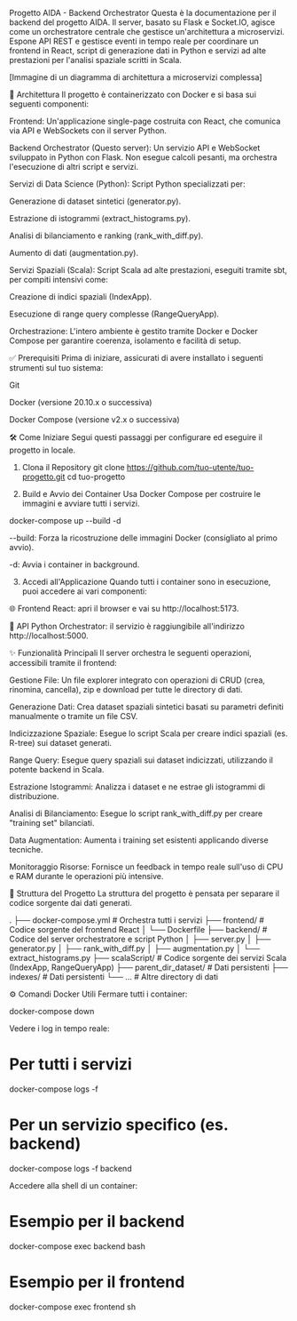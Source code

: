 Progetto AIDA - Backend Orchestrator
Questa è la documentazione per il backend del progetto AIDA. Il server, basato su Flask e Socket.IO, agisce come un orchestratore centrale che gestisce un'architettura a microservizi. Espone API REST e gestisce eventi in tempo reale per coordinare un frontend in React, script di generazione dati in Python e servizi ad alte prestazioni per l'analisi spaziale scritti in Scala.

[Immagine di un diagramma di architettura a microservizi complessa]

🚀 Architettura
Il progetto è containerizzato con Docker e si basa sui seguenti componenti:

Frontend: Un'applicazione single-page costruita con React, che comunica via API e WebSockets con il server Python.

Backend Orchestrator (Questo server): Un servizio API e WebSocket sviluppato in Python con Flask. Non esegue calcoli pesanti, ma orchestra l'esecuzione di altri script e servizi.

Servizi di Data Science (Python): Script Python specializzati per:

Generazione di dataset sintetici (generator.py).

Estrazione di istogrammi (extract_histograms.py).

Analisi di bilanciamento e ranking (rank_with_diff.py).

Aumento di dati (augmentation.py).

Servizi Spaziali (Scala): Script Scala ad alte prestazioni, eseguiti tramite sbt, per compiti intensivi come:

Creazione di indici spaziali (IndexApp).

Esecuzione di range query complesse (RangeQueryApp).

Orchestrazione: L'intero ambiente è gestito tramite Docker e Docker Compose per garantire coerenza, isolamento e facilità di setup.

✅ Prerequisiti
Prima di iniziare, assicurati di avere installato i seguenti strumenti sul tuo sistema:

Git

Docker (versione 20.10.x o successiva)

Docker Compose (versione v2.x o successiva)

🛠️ Come Iniziare
Segui questi passaggi per configurare ed eseguire il progetto in locale.

1. Clona il Repository
git clone https://github.com/tuo-utente/tuo-progetto.git
cd tuo-progetto

2. Build e Avvio dei Container
Usa Docker Compose per costruire le immagini e avviare tutti i servizi.

docker-compose up --build -d

--build: Forza la ricostruzione delle immagini Docker (consigliato al primo avvio).

-d: Avvia i container in background.

3. Accedi all'Applicazione
Quando tutti i container sono in esecuzione, puoi accedere ai vari componenti:

🌐 Frontend React: apri il browser e vai su http://localhost:5173.

🐍 API Python Orchestrator: il servizio è raggiungibile all'indirizzo http://localhost:5000.

✨ Funzionalità Principali
Il server orchestra le seguenti operazioni, accessibili tramite il frontend:

Gestione File: Un file explorer integrato con operazioni di CRUD (crea, rinomina, cancella), zip e download per tutte le directory di dati.

Generazione Dati: Crea dataset spaziali sintetici basati su parametri definiti manualmente o tramite un file CSV.

Indicizzazione Spaziale: Esegue lo script Scala per creare indici spaziali (es. R-tree) sui dataset generati.

Range Query: Esegue query spaziali sui dataset indicizzati, utilizzando il potente backend in Scala.

Estrazione Istogrammi: Analizza i dataset e ne estrae gli istogrammi di distribuzione.

Analisi di Bilanciamento: Esegue lo script rank_with_diff.py per creare "training set" bilanciati.

Data Augmentation: Aumenta i training set esistenti applicando diverse tecniche.

Monitoraggio Risorse: Fornisce un feedback in tempo reale sull'uso di CPU e RAM durante le operazioni più intensive.

📂 Struttura del Progetto
La struttura del progetto è pensata per separare il codice sorgente dai dati generati.

.
├── docker-compose.yml   # Orchestra tutti i servizi
├── frontend/            # Codice sorgente del frontend React
│   └── Dockerfile
├── backend/             # Codice del server orchestratore e script Python
│   ├── server.py
│   ├── generator.py
│   ├── rank_with_diff.py
│   ├── augmentation.py
│   └── extract_histograms.py
├── scalaScript/         # Codice sorgente dei servizi Scala (IndexApp, RangeQueryApp)
├── parent_dir_dataset/  # Dati persistenti
├── indexes/             # Dati persistenti
└── ...                  # Altre directory di dati

⚙️ Comandi Docker Utili
Fermare tutti i container:

docker-compose down

Vedere i log in tempo reale:

# Per tutti i servizi
docker-compose logs -f

# Per un servizio specifico (es. backend)
docker-compose logs -f backend

Accedere alla shell di un container:

# Esempio per il backend
docker-compose exec backend bash

# Esempio per il frontend
docker-compose exec frontend sh
